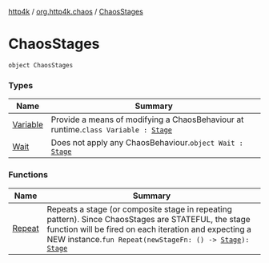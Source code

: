 [http4k](../../index.md) / [org.http4k.chaos](../index.md) / [ChaosStages](./index.md)

# ChaosStages

`object ChaosStages`

### Types

| Name | Summary |
|---|---|
| [Variable](-variable/index.md) | Provide a means of modifying a ChaosBehaviour at runtime.`class Variable : `[`Stage`](../-stage.md) |
| [Wait](-wait/index.md) | Does not apply any ChaosBehaviour.`object Wait : `[`Stage`](../-stage.md) |

### Functions

| Name | Summary |
|---|---|
| [Repeat](-repeat.md) | Repeats a stage (or composite stage in repeating pattern). Since ChaosStages are STATEFUL, the stage function will be fired on each iteration and expecting a NEW instance.`fun Repeat(newStageFn: () -> `[`Stage`](../-stage.md)`): `[`Stage`](../-stage.md) |
